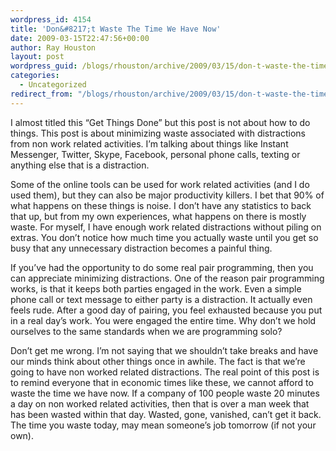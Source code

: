 ```yaml
---
wordpress_id: 4154
title: 'Don&#8217;t Waste The Time We Have Now'
date: 2009-03-15T22:47:56+00:00
author: Ray Houston
layout: post
wordpress_guid: /blogs/rhouston/archive/2009/03/15/don-t-waste-the-time-we-have-now.aspx
categories:
  - Uncategorized
redirect_from: "/blogs/rhouston/archive/2009/03/15/don-t-waste-the-time-we-have-now.aspx/"
---
```

I almost titled this &#8220;Get Things Done&#8221; but this post is not about how to do things. This post is about minimizing waste associated with distractions from non work related activities. I&#8217;m talking about things like Instant Messenger, Twitter, Skype, Facebook, personal phone calls, texting or anything else that is a distraction.

Some of the online tools can be used for work related activities (and I do used them), but they can also be major productivity killers. I bet that 90% of what happens on these things is noise. I don&#8217;t have any statistics to back that up, but from my own experiences, what happens on there is mostly waste. For myself, I have enough work related distractions without piling on extras. You don&#8217;t notice how much time you actually waste until you get so busy that any unnecessary distraction becomes a painful thing.

If you&#8217;ve had the opportunity to do some real pair programming, then you can appreciate minimizing distractions. One of the reason pair programming works, is that it keeps both parties engaged in the work. Even a simple phone call or text message to either party is a distraction. It actually even feels rude. After a good day of pairing, you feel exhausted because you put in a real day&#8217;s work. You were engaged the entire time. Why don&#8217;t we hold ourselves to the same standards when we are programming solo?

Don&#8217;t get me wrong. I&#8217;m not saying that we shouldn&#8217;t take breaks and have our minds think about other things once in awhile. The fact is that we&#8217;re going to have non worked related distractions. The real point of this post is to remind everyone that in economic times like these, we cannot afford to waste the time we have now. If a company of 100 people waste 20 minutes a day on non worked related activities, then that is over a man week that has been wasted within that day. Wasted, gone, vanished, can&#8217;t get it back. The time you waste today, may mean someone&#8217;s job tomorrow (if not your own).